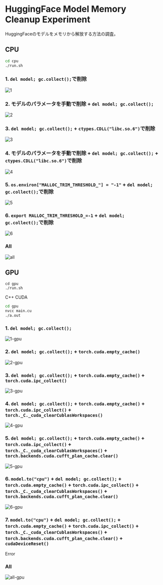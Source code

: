 # HuggingFace Model Memory Cleanup Experiment

HuggingFaceのモデルをメモリから解放する方法の調査。

## CPU

```bash
cd cpu
./run.sh
```

### 1. `del model; gc.collect();`で削除

![1](cpu/figs/2048m/memory_usage_1.png)

### 2. モデルのパラメータを手動で削除 + `del model; gc.collect();`

![2](cpu/figs/2048m/memory_usage_2.png)

### 3. `del model; gc.collect();` + `ctypes.CDLL("libc.so.6")`で削除

![3](cpu/figs/2048m/memory_usage_3.png)

### 4. モデルのパラメータを手動で削除 + `del model; gc.collect();` + `ctypes.CDLL("libc.so.6")`で削除

![4](cpu/figs/2048m/memory_usage_4.png)

### 5. `os.environ["MALLOC_TRIM_THRESHOLD_"] = "-1"` + `del model; gc.collect();`で削除

![5](cpu/figs/2048m/memory_usage_5.png)

### 6. `export MALLOC_TRIM_THRESHOLD_=-1` + `del model; gc.collect();`で削除

![6](cpu/figs/2048m/memory_usage_6.png)

### All

![all](cpu/figs/2048m/memory_usage_all.png)

## GPU

```
cd gpu
./run.sh
```

C++ CUDA

```bash
cd gpu
nvcc main.cu
./a.out
```

### 1. `del model; gc.collect();`

![1-gpu](gpu/figs/memory_usage_1.png)

### 2. `del model; gc.collect();` + `torch.cuda.empty_cache()`

![2-gpu](gpu/figs/memory_usage_2.png)

### 3. `del model; gc.collect();` + `torch.cuda.empty_cache()` + `torch.cuda.ipc_collect()`

![3-gpu](gpu/figs/memory_usage_3.png)

### 4. `del model; gc.collect();` + `torch.cuda.empty_cache()` + `torch.cuda.ipc_collect()` + `torch._C._cuda_clearCublasWorkspaces()`

![4-gpu](gpu/figs/memory_usage_4.png)

### 5. `del model; gc.collect();` + `torch.cuda.empty_cache()` + `torch.cuda.ipc_collect()` + `torch._C._cuda_clearCublasWorkspaces()` + `torch.backends.cuda.cufft_plan_cache.clear()`

![5-gpu](gpu/figs/memory_usage_5.png)

### 6. `model.to("cpu")` + `del model; gc.collect();` + `torch.cuda.empty_cache()` + `torch.cuda.ipc_collect()` + `torch._C._cuda_clearCublasWorkspaces()` + `torch.backends.cuda.cufft_plan_cache.clear()`

![6-gpu](gpu/figs/memory_usage_6.png)

### 7. `model.to("cpu")` + `del model; gc.collect();` + `torch.cuda.empty_cache()` + `torch.cuda.ipc_collect()` + `torch._C._cuda_clearCublasWorkspaces()` + `torch.backends.cuda.cufft_plan_cache.clear()` + `cudaDeviceReset()`

Error

### All

![all-gpu](gpu/figs/memory_usage_all.png)
